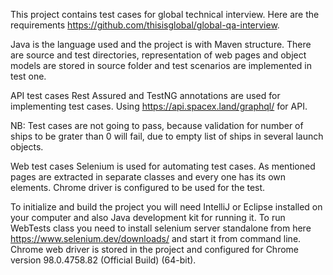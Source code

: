 This project contains test cases for global technical interview. Here are the requirements https://github.com/thisisglobal/global-qa-interview.

Java is the language used and the project is with Maven structure. There are source and test directories,
representation of web pages and object models are stored in source folder and test scenarios are implemented in test one.

API test cases
Rest Assured and TestNG annotations are used for implementing test cases.
Using https://api.spacex.land/graphql/ for API.

NB: Test cases are not going to pass, because validation for number of ships to be grater than 0 will fail, due to empty
list of ships in several launch objects.

Web test cases
Selenium is used for automating test cases.
As mentioned pages are extracted in separate classes and every one has its own elements.
Chrome driver is configured to be used for the test.

To initialize and build the project you will need IntelliJ or Eclipse installed on your computer and also Java development kit for running it.
To run WebTests class you need to install selenium server standalone from here https://www.selenium.dev/downloads/ and start it from command line.
Chrome web driver is stored in the project and configured for Chrome version 98.0.4758.82 (Official Build) (64-bit).